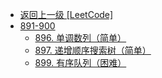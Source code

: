 - [返回上一级 [LeetCode]](LeetCode/)
- [891-900](LeetCode/891-900/)
  - [896. 单调数列（简单）](LeetCode/891-900/896.%20单调数列（简单）.md)
  - [897. 递增顺序搜索树（简单）](LeetCode/891-900/897.%20递增顺序搜索树（简单）.md)
  - [899. 有序队列（困难）](LeetCode/891-900/899.%20有序队列（困难）.md)
